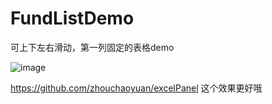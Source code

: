# FundListDemo
可上下左右滑动，第一列固定的表格demo

![image](https://github.com/chenzhihui28/FundListDemo/tree/master/ScreenShot/test.gif)


https://github.com/zhouchaoyuan/excelPanel 这个效果更好哦
